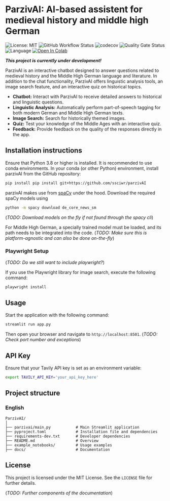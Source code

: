 # ParzivAI: AI-based assistent for medieval history and middle high German
![License: MIT](https://img.shields.io/github/license/ssciwr/parzivAI)
![GitHub Workflow Status](https://img.shields.io/github/actions/workflow/status/ssciwr/parzivAI/ci.yml?branch=main)
![codecov](https://img.shields.io/codecov/c/github/ssciwr/parzivAI)
![Quality Gate Status](https://sonarcloud.io/api/project_badges/measure?project=ssciwr_parzivAI&metric=alert_status)
![Language](https://img.shields.io/github/languages/top/ssciwr/parzivAI)
[![Open In Colab](https://colab.research.google.com/assets/colab-badge.svg)](https://colab.research.google.com/github/ssciwr/parzivAI/blob/main/example_notebooks/demo.ipynb)

**_This project is currently under development!_**

ParzivAI is an interactive chatbot designed to answer questions related to medieval history and the Middle High German language and literature. In addition to the chat functionality, ParzivAI offers linguistic analysis tools, an image search feature, and an interactive quiz on historical topics.

- **Chatbot:** Interact with ParzivAI to receive detailed answers to historical and linguistic questions.
- **Linguistic Analysis:** Automatically perform part-of-speech tagging for both modern German and Middle High German texts.
- **Image Search:** Search for historically themed images.
- **Quiz:** Test your knowledge of the Middle Ages with an interactive quiz.
- **Feedback:** Provide feedback on the quality of the responses directly in the app.

## Installation instructions

Ensure that Python 3.8 or higher is installed. It is recommended to use conda environments. In your conda (or other Python) environment, install parzivAI from the GitHub repository:
```bash
pip install pip install git+https://github.com/ssciwr/parzivAI
```
parzivAI makes use from [spaCy](https://spacy.io/) under the hood. Download the required spaCy models using 
```bash
python -m spacy download de_core_news_sm
```
(*TODO: Download models on the fly if not found through the spacy cli*)

For Middle High German, a specially trained model must be loaded, and its path needs to be integrated into the code.
(*TODO: Make sure this is platform-agnostic and can also be done on-the-fly*)

### Playwright Setup
(*TODO: Do we still want to include playwright?*)

If you use the Playwright library for image search, execute the following command:

```bash
playwright install
```

## Usage 
Start the application with the following command:

```bash
streamlit run app.py
```
Then open your browser and navigate to `http://localhost:8501`.
(*TODO: Check port number and exceptions*)


## API Key 
Ensure that your Tavily API key is set as an environment variable:
```bash
export TAVILY_API_KEY='your_api_key_here'
```

## Project structure
### English
```
ParzivAI/
│
├── parzivai/main.py           # Main Streamlit application
├── pyproject.toml             # Installation file and dependencies
├── requirements-dev.txt       # Developer dependencies
├── README.md                  # Overview
├── example_notebooks/         # Usage examples
├── docs/                      # Documentation
```

## License 
This project is licensed under the MIT License. See the `LICENSE` file for further details.

(*TODO: Further components of the documentation*)
